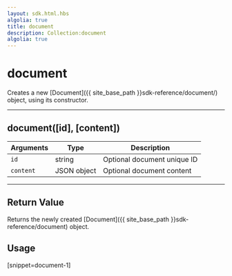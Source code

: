 ```yaml
---
layout: sdk.html.hbs
algolia: true
title: document
description: Collection:document
algolia: true
---
```

  

# document
Creates a new [Document]({{ site_base_path }}sdk-reference/document/) object, using its constructor.

---

## document([id], [content])

| Arguments | Type | Description |
|-----------|------|-------------|
| ``id`` | string | Optional document unique ID |
| ``content`` | JSON object | Optional document content |

---

## Return Value

Returns the newly created [Document]({{ site_base_path }}sdk-reference/document) object.

## Usage

[snippet=document-1]
